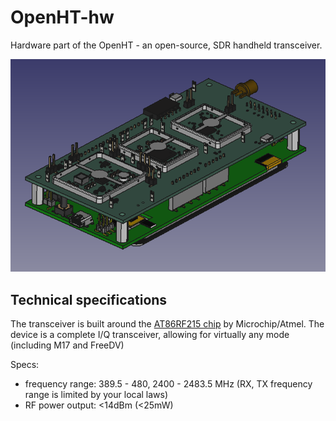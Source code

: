 # OpenHT-hw
Hardware part of the OpenHT - an open-source, SDR handheld transceiver.

<img src="https://github.com/M17-Project/OpenHT-hw/blob/main/render_iso_back.png" width="800">

## Technical specifications
The transceiver is built around the [AT86RF215 chip](https://www.microchip.com/en-us/product/AT86RF215) by Microchip/Atmel.
The device is a complete I/Q transceiver, allowing for virtually any mode (including M17 and FreeDV)

Specs:
- frequency range: 389.5 - 480, 2400 - 2483.5 MHz (RX, TX frequency range is limited by your local laws)
- RF power output: <14dBm (<25mW)
